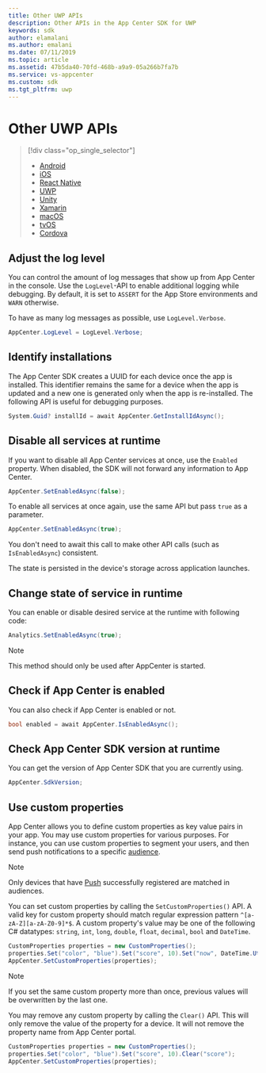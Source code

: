 ```yaml
---
title: Other UWP APIs
description: Other APIs in the App Center SDK for UWP
keywords: sdk
author: elamalani
ms.author: emalani
ms.date: 07/11/2019
ms.topic: article
ms.assetid: 47b5da40-70fd-468b-a9a9-05a266b7fa7b
ms.service: vs-appcenter
ms.custom: sdk
ms.tgt_pltfrm: uwp
---
```


# Other UWP APIs

> [!div  class="op_single_selector"]
> * [Android](android.md)
> * [iOS](ios.md)
> * [React Native](react-native.md)
> * [UWP](uwp.md)
> * [Unity](unity.md)
> * [Xamarin](xamarin.md)
> * [macOS](macos.md)
> * [tvOS](tvos.md)
> * [Cordova](cordova.md)


## Adjust the log level

You can control the amount of log messages that show up from App Center in the console. Use the `LogLevel`-API to enable additional logging while debugging. By default, it is set to `ASSERT` for the App Store environments and `WARN` otherwise.

To have as many log messages as possible, use `LogLevel.Verbose`.

```csharp
AppCenter.LogLevel = LogLevel.Verbose;
```

## Identify installations

The App Center SDK creates a UUID for each device once the app is installed. This identifier remains the same for a device when the app is updated and a new one is generated only when the app is re-installed. The following API is useful for debugging purposes.

```csharp
System.Guid? installId = await AppCenter.GetInstallIdAsync();
```

## Disable all services at runtime

If you want to disable all App Center services at once, use the `Enabled` property. When disabled, the SDK will not forward any information to App Center.

```csharp
AppCenter.SetEnabledAsync(false);
```

To enable all services at once again, use the same API but pass `true` as a parameter.

```csharp
AppCenter.SetEnabledAsync(true);
```

You don't need to await this call to make other API calls (such as `IsEnabledAsync`) consistent.

The state is persisted in the device's storage across application launches.

## Change state of service in runtime

You can enable or disable desired service at the runtime with following code:

```csharp
Analytics.SetEnabledAsync(true);
```

> [!NOTE]
> This method should only be used after AppCenter is started.

## Check if App Center is enabled

You can also check if App Center is enabled or not.

```csharp
bool enabled = await AppCenter.IsEnabledAsync();
```

## Check App Center SDK version at runtime

You can get the version of App Center SDK that you are currently using.

```csharp
AppCenter.SdkVersion;
```

## Use custom properties

App Center allows you to define custom properties as key value pairs in your app. You may use custom properties for various purposes. For instance, you can use custom properties to segment your users, and then send push notifications to a specific [audience](~/push/send-notification.md#audiences).

> [!NOTE]
> Only devices that have [Push](../push/uwp.md) successfully registered are matched in audiences.

You can set custom properties by calling the `SetCustomProperties()` API. A valid key for custom property should match regular expression pattern `^[a-zA-Z][a-zA-Z0-9]*$`. A custom property's value may be one of the following C# datatypes: `string`, `int`, `long`, `double`, `float`, `decimal`, `bool` and `DateTime`.

```csharp
CustomProperties properties = new CustomProperties();
properties.Set("color", "blue").Set("score", 10).Set("now", DateTime.UtcNow);
AppCenter.SetCustomProperties(properties);
```

> [!NOTE]
> If you set the same custom property more than once, previous values will be overwritten by the last one.

You may remove any custom property by calling the `Clear()` API. This will only remove the value of the property for a device. It will not remove the property name from App Center portal.

```csharp
CustomProperties properties = new CustomProperties();
properties.Set("color", "blue").Set("score", 10).Clear("score");
AppCenter.SetCustomProperties(properties);
```
